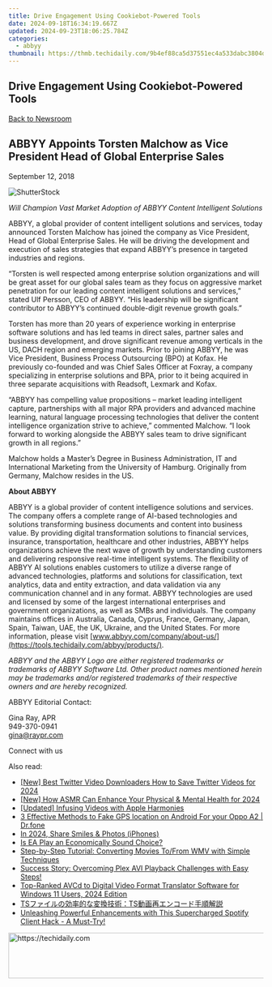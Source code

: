 ```yaml
---
title: Drive Engagement Using Cookiebot-Powered Tools
date: 2024-09-18T16:34:19.667Z
updated: 2024-09-23T18:06:25.784Z
categories:
  - abbyy
thumbnail: https://thmb.techidaily.com/9b4ef88ca5d37551ec4a533dabc3804d405a74574e90e43d1175905f19a4b239.jpg
---
```


## Drive Engagement Using Cookiebot-Powered Tools

[Back to Newsroom](https://tools.techidaily.com/abbyy/products/)

## ABBYY Appoints Torsten Malchow as Vice President Head of Global Enterprise Sales

September 12, 2018

![ShutterStock](https://content.abbyy.com/-/media/project/abbyy/abbyy/branchtemplates/shutterstock_1272462163_1296-x-729.jpg?h=729&iar=0&w=1296)

_Will Champion Vast Market Adoption of ABBYY Content Intelligent Solutions_ 
  
ABBYY, a global provider of content intelligent solutions and services, today announced Torsten Malchow has joined the company as Vice President, Head of Global Enterprise Sales. He will be driving the development and execution of sales strategies that expand ABBYY’s presence in targeted industries and regions.

“Torsten is well respected among enterprise solution organizations and will be great asset for our global sales team as they focus on aggressive market penetration for our leading content intelligent solutions and services,” stated Ulf Persson, CEO of ABBYY. “His leadership will be significant contributor to ABBYY’s continued double-digit revenue growth goals.”

Torsten has more than 20 years of experience working in enterprise software solutions and has led teams in direct sales, partner sales and business development, and drove significant revenue among verticals in the US, DACH region and emerging markets. Prior to joining ABBYY, he was Vice President, Business Process Outsourcing (BPO) at Kofax. He previously co-founded and was Chief Sales Officer at Foxray, a company specializing in enterprise solutions and BPA, prior to it being acquired in three separate acquisitions with Readsoft, Lexmark and Kofax.

“ABBYY has compelling value propositions – market leading intelligent capture, partnerships with all major RPA providers and advanced machine learning, natural language processing technologies that deliver the content intelligence organization strive to achieve,” commented Malchow. “I look forward to working alongside the ABBYY sales team to drive significant growth in all regions.”

Malchow holds a Master’s Degree in Business Administration, IT and International Marketing from the University of Hamburg. Originally from Germany, Malchow resides in the US.

  
**About ABBYY**

ABBYY is a global provider of content intelligence solutions and services. The company offers a complete range of AI-based technologies and solutions transforming business documents and content into business value. By providing digital transformation solutions to financial services, insurance, transportation, healthcare and other industries, ABBYY helps organizations achieve the next wave of growth by understanding customers and delivering responsive real-time intelligent systems. The flexibility of ABBYY AI solutions enables customers to utilize a diverse range of advanced technologies, platforms and solutions for classification, text analytics, data and entity extraction, and data validation via any communication channel and in any format. ABBYY technologies are used and licensed by some of the largest international enterprises and government organizations, as well as SMBs and individuals. The company maintains offices in Australia, Canada, Cyprus, France, Germany, Japan, Spain, Taiwan, UAE, the UK, Ukraine, and the United States. For more information, please visit [www.abbyy.com/company/about-us/](https://tools.techidaily.com/abbyy/products/).

_ABBYY and the ABBYY Logo are either registered trademarks or trademarks of ABBYY Software Ltd. Other product names mentioned herein may be trademarks and/or registered trademarks of their respective owners and are hereby recognized._  
  
ABBYY Editorial Contact:

Gina Ray, APR  
949-370-0941  
gina@raypr.com

Connect with us

<ins class="adsbygoogle"
     style="display:block"
     data-ad-format="autorelaxed"
     data-ad-client="ca-pub-7571918770474297"
     data-ad-slot="1223367746"></ins>

<ins class="adsbygoogle"
     style="display:block"
     data-ad-client="ca-pub-7571918770474297"
     data-ad-slot="8358498916"
     data-ad-format="auto"
     data-full-width-responsive="true"></ins>

<span class="atpl-alsoreadstyle">Also read:</span>
<div><ul>
<li><a href="https://twitter-videos.techidaily.com/new-best-twitter-video-downloaders-how-to-save-twitter-videos-for-2024/"><u>[New] Best Twitter Video Downloaders How to Save Twitter Videos for 2024</u></a></li>
<li><a href="https://fox-links.techidaily.com/new-how-asmr-can-enhance-your-physical-and-mental-health-for-2024/"><u>[New] How ASMR Can Enhance Your Physical & Mental Health for 2024</u></a></li>
<li><a href="https://some-knowledge.techidaily.com/updated-infusing-videos-with-apple-harmonies/"><u>[Updated] Infusing Videos with Apple Harmonies</u></a></li>
<li><a href="https://android-location.techidaily.com/3-effective-methods-to-fake-gps-location-on-android-for-your-oppo-a2-drfone-by-drfone-virtual/"><u>3 Effective Methods to Fake GPS location on Android For your Oppo A2 | Dr.fone</u></a></li>
<li><a href="https://extra-support.techidaily.com/in-2024-share-smiles-and-photos-iphones/"><u>In 2024, Share Smiles & Photos (iPhones)</u></a></li>
<li><a href="https://games-able.techidaily.com/is-ea-play-an-economically-sound-choice/"><u>Is EA Play an Economically Sound Choice?</u></a></li>
<li><a href="https://discover-advanced.techidaily.com/step-by-step-tutorial-converting-movies-tofrom-wmv-with-simple-techniques/"><u>Step-by-Step Tutorial: Converting Movies To/From WMV with Simple Techniques</u></a></li>
<li><a href="https://discover-advanced.techidaily.com/success-story-overcoming-plex-avi-playback-challenges-with-easy-steps/"><u>Success Story: Overcoming Plex AVI Playback Challenges with Easy Steps!</u></a></li>
<li><a href="https://discover-advanced.techidaily.com/top-ranked-avcd-to-digital-video-format-translator-software-for-windows-11-users-2024-edition/"><u>Top-Ranked AVCd to Digital Video Format Translator Software for Windows 11 Users, 2024 Edition</u></a></li>
<li><a href="https://discover-advanced.techidaily.com/tsts/"><u>TSファイルの効率的な変換技術：TS動画再エンコード手順解説</u></a></li>
<li><a href="https://media-tips.techidaily.com/unleashing-powerful-enhancements-with-this-supercharged-spotify-client-hack-a-must-try/"><u>Unleashing Powerful Enhancements with This Supercharged Spotify Client Hack - A Must-Try!</u></a></li>
</ul></div>

<!-- affiliate ads begin -->
<a href="https://appsumo.8odi.net/c/5597632/2082542/7443" target="_top" id="2082542">
  <img src="//a.impactradius-go.com/display-ad/7443-2082542" border="0" alt="https://techidaily.com" width="728" height="90"/>
</a>
<img height="0" width="0" src="https://appsumo.8odi.net/i/5597632/2082542/7443" style="position:absolute;visibility:hidden;" border="0" />
<!-- affiliate ads end -->

